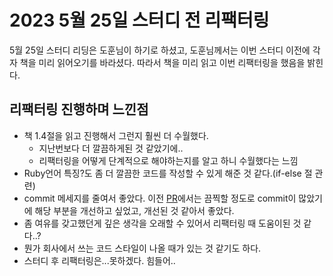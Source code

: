 # 2023 5월 25일 스터디 전 리팩터링
5월 25일 스터디 리딩은 도훈님이 하기로 하셨고, 도훈님께서는 이번 스터디 이전에 각자 책을 미리 읽어오기를 바라셨다.
따라서 책을 미리 읽고 이번 리팩터링을 했음을 밝힌다.
<br>
## 리팩터링 진행하며 느낀점
- 책 1.4절을 읽고 진행해서 그런지 훨씬 더 수월했다.
  - 지난번보다 더 깔끔하게된 것 같았기에..
  - 리팩터링을 어떻게 단계적으로 해야하는지를 알고 하니 수월했다는 느낌
- Ruby언어 특징?도 좀 더 깔끔한 코드를 작성할 수 있게 해준 것 같다.(if-else 절 관련)
- commit 메세지를 줄여서 좋았다. 이전 [PR](https://github.com/sturdy-study/refactoring-study/pull/4)에서는 끔찍할 정도로 commit이 많았기에 해당 부분을 개선하고 싶었고, 개선된 것 같아서 좋았다.
- 좀 여유를 갖고했던게 깊은 생각을 오래할 수 있어서 리팩터링 때 도움이된 것 같다..?
- 뭔가 회사에서 쓰는 코드 스타일이 나올 때가 있는 것 같기도 하다.
- 스터디 후 리팩터링은...못하겠다. 힘들어..